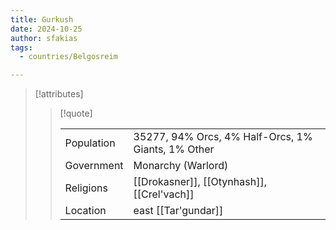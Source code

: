 ```yaml
---
title: Gurkush
date: 2024-10-25
author: sfakias
tags:
  - countries/Belgosreim

---
```

> [!attributes]
> 
> > [!quote]
> >
> > | | |
> > | --- | --- |
> > | Population | 35277, 94% Orcs, 4% Half-Orcs, 1% Giants, 1% Other |
> > | Government | Monarchy (Warlord) |
> > | Religions | [[Drokasner]], [[Otynhash]], [[Crel'vach]] |
> > | Location | east [[Tar'gundar]] |